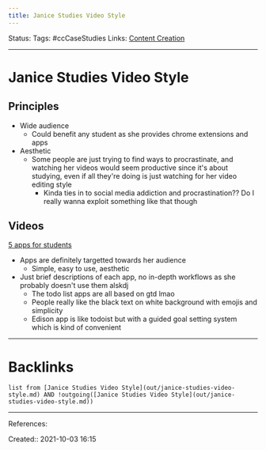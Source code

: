 ```yaml
---
title: Janice Studies Video Style
---
```

Status: 
Tags: #ccCaseStudies
Links: [Content Creation](out/content-creation.md)
___
# Janice Studies Video Style
## Principles
- Wide audience
	- Could benefit any student as she provides chrome extensions and apps
- Aesthetic
	- Some people are just trying to find ways to procrastinate, and watching her videos would seem productive since it's about studying, even if all they're doing is just watching for her video editing style
		- Kinda ties in to social media addiction and procrastination?? Do I really wanna exploit something like that though
## Videos
[5 apps for students](https://www.youtube.com/watch?v=3X8rBqHQVFE&ab_channel=JaniceStudies)
- Apps are definitely targetted towards her audience
	- Simple, easy to use, aesthetic
- Just brief descriptions of each app, no in-depth workflows as she probably doesn't use them alskdj
	- The todo list apps are all based on gtd lmao
	- People really like the black text on white background with emojis and simplicity
	- Edison app is like todoist but with a guided goal setting system which is kind of convenient
___
# Backlinks
```dataview
list from [Janice Studies Video Style](out/janice-studies-video-style.md) AND !outgoing([Janice Studies Video Style](out/janice-studies-video-style.md))
```
___
References:

Created:: 2021-10-03 16:15
